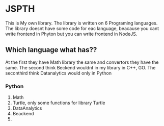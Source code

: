 # JSPTH
This is My own library. The library is written on 6 Programing languages. The library doesnt have some code for eac language, beacause you cant write frontend in Phyton but you can write frontend in NodeJS. 

## Which language what has??

At the first they have Math library the same and convertors they have the same.
The second think Beckend wouldnt in my library in C++, GO. 
The seconthird think Datanalytics would only in Python
### Python 
1.  Math
2.  Turtle, only some functions for library  Turtle
3. DataAnalytics
4. Beackend
5. 
